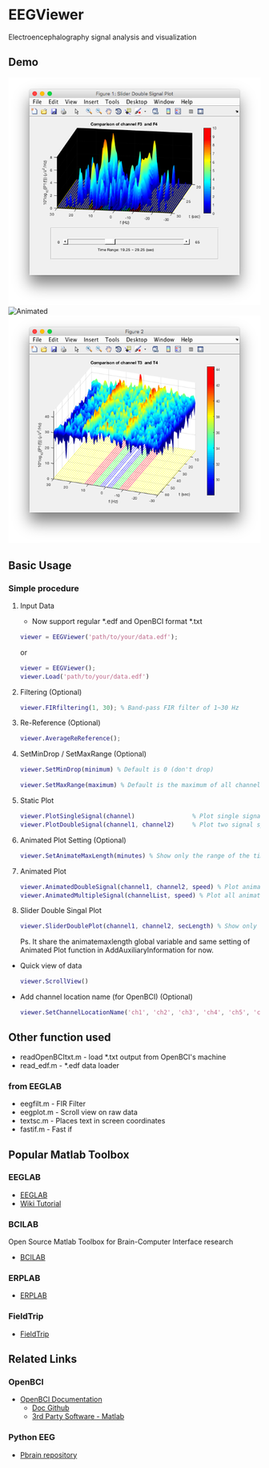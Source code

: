# EEGViewer

Electroencephalography signal analysis and visualization

## Demo

![SliderDoubleSignal](demo/SliderDoubleSignal.png) ![Animated](demo/Animated.gif) ![DoubleSignal](demo/DoubleSignal.png)

## Basic Usage

### Simple procedure

1. Input Data

    * Now support regular *.edf and OpenBCI format *.txt

    ```matlab
    viewer = EEGViewer('path/to/your/data.edf');
    ```

    or

    ```matlab
    viewer = EEGViewer();
    viewer.Load('path/to/your/data.edf')
    ```

2. Filtering (Optional)

    ```matlab
    viewer.FIRfiltering(1, 30); % Band-pass FIR filter of 1~30 Hz
    ```

3. Re-Reference (Optional)

    ```matlab
    viewer.AverageReReference();
    ```

4. SetMinDrop / SetMaxRange (Optional)

    ```matlab
    viewer.SetMinDrop(minimum) % Default is 0 (don't drop)
    ```
    ```matlab
    viewer.SetMaxRange(maximum) % Default is the maximum of all channel's FFT data
    ```

5. Static Plot

    ```matlab
    viewer.PlotSingleSignal(channel)                % Plot single signal spectrum
    viewer.PlotDoubleSignal(channel1, channel2)     % Plot two signal spectrum symmetrically
    ```

6. Animated Plot Setting (Optional)

    ```matlab
    viewer.SetAnimateMaxLength(minutes) % Show only the range of the time period on screen
    ```

7. Animated Plot

    ```matlab
    viewer.AnimatedDoubleSignal(channel1, channel2, speed) % Plot animated two signal symmetrically. (default speed is 2)
    viewer.AnimatedMultipleSignal(channelList, speed) % Plot all animated signal in channelList (must be even number, default speed is 2)
    ```

8. Slider Double Singal Plot

    ```matlab
    viewer.SliderDoublePlot(channel1, channel2, secLength) % Show only the range of time period on screen
    ```
    Ps. It share the animatemaxlength global variable and same setting of Animated Plot function in AddAuxiliaryInformation for now.

* Quick view of data

    ```matlab
    viewer.ScrollView()
    ```

* Add channel location name (for OpenBCI) (Optional)

    ```matlab
    viewer.SetChannelLocationName('ch1', 'ch2', 'ch3', 'ch4', 'ch5', 'ch6', 'ch7', 'ch8')
    ```

## Other function used

* readOpenBCItxt.m - load *.txt output from OpenBCI's machine
* read_edf.m - *.edf data loader

### from EEGLAB

* eegfilt.m - FIR Filter
* eegplot.m - Scroll view on raw data
* textsc.m - Places text in screen coordinates
* fastif.m - Fast if

## Popular Matlab Toolbox

### EEGLAB

* [EEGLAB](https://sccn.ucsd.edu/eeglab/index.php)
* [Wiki Tutorial](https://sccn.ucsd.edu/wiki/EEGLAB_TUTORIAL_OUTLINE)

### BCILAB

Open Source Matlab Toolbox for Brain-Computer Interface research

* [BCILAB](https://sccn.ucsd.edu/wiki/BCILAB)

### ERPLAB

* [ERPLAB](https://erpinfo.org/erplab/)

### FieldTrip

* [FieldTrip](http://www.fieldtriptoolbox.org/)

## Related Links

### OpenBCI

* [OpenBCI Documentation](http://docs.openbci.com/)
    * [Doc Github](https://github.com/openbci/docs)
    * [3rd Party Software - Matlab](http://docs.openbci.com/3rd%20Party%20Software/01-Matlab)

### Python EEG

* [Pbrain repository](https://github.com/nipy/pbrain)
